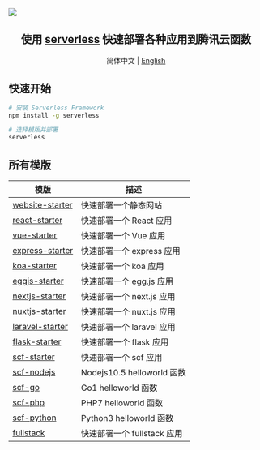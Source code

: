 ![](https://i.v2ex.co/31A64dZd.png)

<h2 align="center">
  <b>使用 <a href="https://github.com/serverless/serverless">serverless</a> 快速部署各种应用到腾讯云函数</b>
</h2>

<p align="center">
  <span>简体中文</span> |
  <a href="./README_EN.md">English</a>
</p>

## 快速开始

```bash
# 安装 Serverless Framework
npm install -g serverless

# 选择模版并部署
serverless
```

## 所有模版

| 模版 | 描述 |
| --- | --- |
| [website-starter](./website-starter) | 快速部署一个静态网站 |
| [react-starter](./react-starter) | 快速部署一个 React 应用 |
| [vue-starter](./vue-starter) | 快速部署一个 Vue 应用 |
| [express-starter](./express-starter) | 快速部署一个 express 应用 |
| [koa-starter](./koa-starter) | 快速部署一个 koa 应用 |
| [eggjs-starter](./egg-starter) | 快速部署一个 egg.js 应用 |
| [nextjs-starter](./nextjs-starter) | 快速部署一个 next.js 应用 |
| [nuxtjs-starter](./nuxtjs-starter) | 快速部署一个 nuxt.js 应用 |
| [laravel-starter](./laravel-starter) | 快速部署一个 laravel 应用 |
| [flask-starter](./flask-starter) | 快速部署一个 flask 应用 |
| [scf-starter](./scf-starter) | 快速部署一个 scf 应用 |
| [scf-nodejs](./scf-nodejs) | Nodejs10.5 helloworld 函数 |
| [scf-go](./scf-go) | Go1 helloworld 函数 |
| [scf-php](./scf-php) | PHP7 helloworld 函数 |
| [scf-python](./scf-python) | Python3 helloworld 函数 |
| [fullstack](./fullstack) | 快速部署一个 fullstack 应用 |
